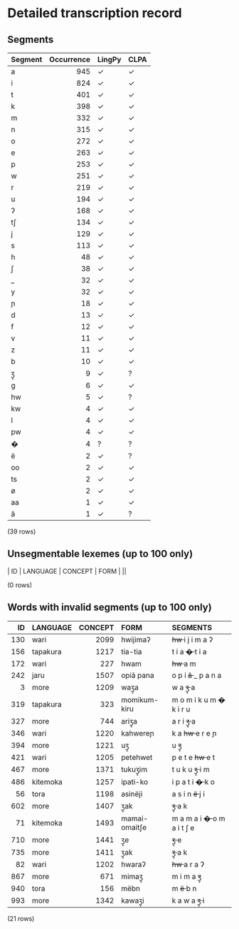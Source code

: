 
# Detailed transcription record

## Segments

| Segment | Occurrence | LingPy | CLPA |
|:----------|-------------:|:---------|:-------|
| a | 945 | ✓ | ✓ |
| i | 824 | ✓ | ✓ |
| t | 401 | ✓ | ✓ |
| k | 398 | ✓ | ✓ |
| m | 332 | ✓ | ✓ |
| n | 315 | ✓ | ✓ |
| o | 272 | ✓ | ✓ |
| e | 263 | ✓ | ✓ |
| p | 253 | ✓ | ✓ |
| w | 251 | ✓ | ✓ |
| r | 219 | ✓ | ✓ |
| u | 194 | ✓ | ✓ |
| ʔ | 168 | ✓ | ✓ |
| tʃ | 134 | ✓ | ✓ |
| j | 129 | ✓ | ✓ |
| s | 113 | ✓ | ✓ |
| h | 48 | ✓ | ✓ |
| ʃ | 38 | ✓ | ✓ |
| _ | 32 | ✓ | ✓ |
| y | 32 | ✓ | ✓ |
| ɲ | 18 | ✓ | ✓ |
| d | 13 | ✓ | ✓ |
| f | 12 | ✓ | ✓ |
| v | 11 | ✓ | ✓ |
| z | 11 | ✓ | ✓ |
| b | 10 | ✓ | ✓ |
| ʒ̟ | 9 | ✓ | ? |
| g | 6 | ✓ | ✓ |
| hw | 5 | ✓ | ? |
| kw | 4 | ✓ | ✓ |
| l | 4 | ✓ | ✓ |
| pw | 4 | ✓ | ✓ |
| � | 4 | ? | ? |
| ë | 2 | ✓ | ? |
| oo | 2 | ✓ | ✓ |
| ts | 2 | ✓ | ✓ |
| ø | 2 | ✓ | ✓ |
| aa | 1 | ✓ | ✓ |
| ã | 1 | ✓ | ? |

(39 rows)



## Unsegmentable lexemes (up to 100 only)

| ID | LANGUAGE | CONCEPT | FORM |
||

(0 rows)



## Words with invalid segments (up to 100 only)

| ID | LANGUAGE | CONCEPT | FORM | SEGMENTS |
|-----:|:-----------|----------:|:--------------|:-----------------------------------|
| 130 | wari | 2099 | hwijimaʔ | <s> hw </s> i j i m a ʔ |
| 156 | tapakura | 1217 | tia-tia | t i a <s> � </s> t i a |
| 172 | wari | 227 | hwam | <s> hw </s> a m |
| 242 | jaru | 1507 | opiã pana | o p i <s> ã </s> _ p a n a |
| 3 | more | 1209 | waʒ̟a | w a <s> ʒ̟ </s> a |
| 319 | tapakura | 323 | momikum-kiru | m o m i k u m <s> � </s> k i r u |
| 327 | more | 744 | ariʒ̟a | a r i <s> ʒ̟ </s> a |
| 346 | wari | 1220 | kahwereɲ | k a <s> hw </s> e r e ɲ |
| 394 | more | 1221 | uʒ̟ | u <s> ʒ̟ </s> |
| 421 | wari | 1205 | petehwet | p e t e <s> hw </s> e t |
| 467 | more | 1371 | tukuʒ̟im | t u k u <s> ʒ̟ </s> i m |
| 486 | kitemoka | 1257 | ipati-ko | i p a t i <s> � </s> k o |
| 56 | tora | 1198 | asinëji | a s i n <s> ë </s> j i |
| 602 | more | 1407 | ʒ̟ak | <s> ʒ̟ </s> a k |
| 71 | kitemoka | 1493 | mamai-omaitʃe | m a m a i <s> � </s> o m a i t ʃ e |
| 710 | more | 1441 | ʒ̟e | <s> ʒ̟ </s> e |
| 735 | more | 1411 | ʒ̟ak | <s> ʒ̟ </s> a k |
| 82 | wari | 1202 | hwaraʔ | <s> hw </s> a r a ʔ |
| 867 | more | 671 | mimaʒ̟ | m i m a <s> ʒ̟ </s> |
| 940 | tora | 156 | mëbn | m <s> ë </s> b n |
| 993 | more | 1342 | kawaʒ̟i | k a w a <s> ʒ̟ </s> i |

(21 rows)


